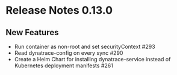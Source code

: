 # Release Notes 0.13.0

## New Features

- Run container as non-root and set securityContext #293
- Read dynatrace-config on every sync #290
- Create a Helm Chart for installing dynatrace-service instead of Kubernetes deployment manifests #261
